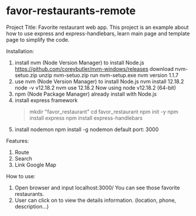 # favor-restaurants-remote
Project Title:
  Favorite restaurant web app.
  This project is an example about how to use express and express-handlebars,
  learn main page and template page to simplify the code.
  
Installation:
  1. install nvm (Node Version Manager) to install Node.js
     https://github.com/coreybutler/nvm-windows/releases
     download nvm-setuo.zip
     unzip nvm-setuo.zip
     run nvm-setup.exe
     nvm version 1.1.7
  2. use nvm (Node Version Manager) to install Node.js
     nvm install 12.18.2
     node -v
       v12.18.2
     nvm use 12.18.2
       Now using node v12.18.2 (64-bit)
  3. npm (Node Package Manager) already install with Node.js
  4. install express framework
     > mkdir "favor_restaurant"
     > cd favor_restaurant
     > npm init -y
     > npm install express
	 > npm install express-handlebars
  5. install nodemon
     npm install -g nodemon
     default port: 3000
     
Features:
  1. Route
  2. Search
  3. Link Google Map
  
How to use:
  1. Open browser and input localhost:3000/
     You can see those favorite restaurants.
  2. User can click on to view the details information. (location, phone, description...)
     
